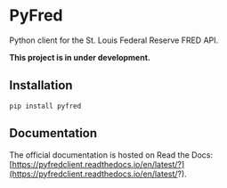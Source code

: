 # PyFred

Python client for the St. Louis Federal Reserve FRED API.

**This project is in under development.**

## Installation

```pip install pyfred```


## Documentation

The official documentation is hosted on Read the Docs: [https://pyfredclient.readthedocs.io/en/latest/?](https://pyfredclient.readthedocs.io/en/latest/?).
